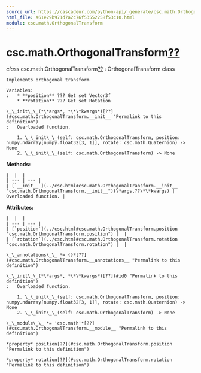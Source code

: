 ```yaml
---
source_url: https://cascadeur.com/python-api/_generate/csc.math.OrthogonalTransform.html
html_file: a61e29b971d7a2c76f53552258f53c10.html
module: csc.math.OrthogonalTransform
---
```


# csc.math.OrthogonalTransform[??](#csc-math-orthogonaltransform "Permalink to this heading")

*class* csc.math.OrthogonalTransform[??](#csc.math.OrthogonalTransform "Permalink to this definition")
:   OrthogonalTransform class

    Implements orthogonal transform

    Variables:
    :   * **position** ??? Get set Vector3f
        * **rotation** ??? Get set Rotation

    \_\_init\_\_(*\*args*, *\*\*kwargs*)[??](#csc.math.OrthogonalTransform.__init__ "Permalink to this definition")
    :   Overloaded function.

        1. \_\_init\_\_(self: csc.math.OrthogonalTransform, position: numpy.ndarray[numpy.float32[3, 1]], rotate: csc.math.Quaternion) -> None
        2. \_\_init\_\_(self: csc.math.OrthogonalTransform) -> None

    
**Methods:**

    |  |  |
    | --- | --- |
    | [`__init__`](../csc.html#csc.math.OrthogonalTransform.__init__ "csc.math.OrthogonalTransform.__init__")(\*args,??\*\*kwargs) | Overloaded function. |

    
**Attributes:**

    |  |  |
    | --- | --- |
    | [`position`](../csc.html#csc.math.OrthogonalTransform.position "csc.math.OrthogonalTransform.position") |  |
    | [`rotation`](../csc.html#csc.math.OrthogonalTransform.rotation "csc.math.OrthogonalTransform.rotation") |  |

    \_\_annotations\_\_ *= {}*[??](#csc.math.OrthogonalTransform.__annotations__ "Permalink to this definition")

    \_\_init\_\_(*\*args*, *\*\*kwargs*)[??](#id0 "Permalink to this definition")
    :   Overloaded function.

        1. \_\_init\_\_(self: csc.math.OrthogonalTransform, position: numpy.ndarray[numpy.float32[3, 1]], rotate: csc.math.Quaternion) -> None
        2. \_\_init\_\_(self: csc.math.OrthogonalTransform) -> None

    \_\_module\_\_ *= 'csc.math'*[??](#csc.math.OrthogonalTransform.__module__ "Permalink to this definition")

    *property* position[??](#csc.math.OrthogonalTransform.position "Permalink to this definition")

    *property* rotation[??](#csc.math.OrthogonalTransform.rotation "Permalink to this definition")